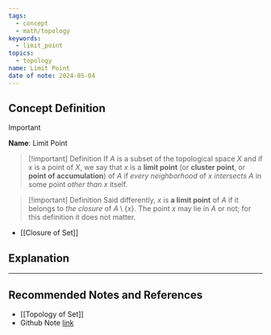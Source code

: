 ```yaml
---
tags:
  - concept
  - math/topology
keywords:
  - limit_point
topics:
  - topology
name: Limit Point
date of note: 2024-05-04
---
```


## Concept Definition

>[!important]
>**Name**:  Limit Point


>[!important] Definition
>If $A$ is a subset of the topological space $X$ and if $x$ is a point of $X$, we say that $x$ is a **limit point** (or **cluster point**, or **point of accumulation**) of $A$ if *every neighborhood* of $x$ *intersects* $A$ in some point *other than* $x$ itself. 



>[!important] Definition
>Said differently, $x$ is **a limit point** of $A$ if it belongs to *the closure* of $A \setminus \{x\}$. The point $x$ may lie in $A$ or not; for this definition it does not matter.

- [[Closure of Set]]


## Explanation





-----------
##  Recommended Notes and References

- [[Topology of Set]]
- Github Note [link](https://github.com/TianpeiLuke/SelfStudyNotes/tree/master/self-study/probability_and_measure_theory)